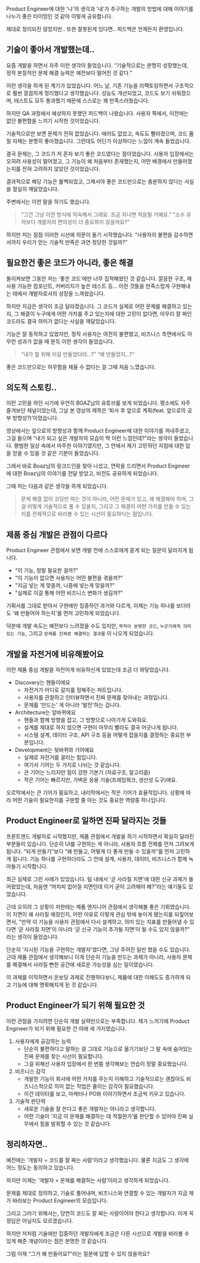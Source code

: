 Product Engineer에 대한 '나'의 생각과 '내'가 추구하는 개발의 방법에 대해
이야기를 나누기 좋은 타이밍인 것 같아 이렇게 공유합니다.

제대로 정리되진 않았지만.. 또한 잘못된게 있다면..
피드백은 언제든지 환영입니다.

## 기술이 좋아서 개발했는데..

요즘 개발을 하면서 자주 이런 생각이 들었습니다.
“기술적으로는 분명히 성장했는데, 정작 본질적인 문제 해결 능력은 예전보다 떨어진 것 같다.”

이런 생각을 하게 된 계기가 있었습니다.
어느 날, 기존 기능을 리팩토링하면서 구조적으로 훨씬 깔끔하게 정리했다고 생각했습니다.
성능도 개선되었고, 코드도 보기 쉬워졌으며, 테스트도 모두 통과했기 때문에 스스로는 꽤 만족스러웠습니다.

하지만 QA 과정에서 예상하지 못했던 피드백이 나왔습니다.
사용자 쪽에서, 이전에는 없던 불편함을 느끼기 시작한 것이었습니다.

기술적으로만 보면 문제가 전혀 없었습니다.
에러도 없었고, 속도도 빨라졌으며, 코드 품질 자체는 분명히 좋아졌습니다.
그런데도 어딘가 이상하다는 느낌이 계속 들었습니다.

결국 문제는, 그 코드가 저 혼자 보기 좋은 코드였다는 점이었습니다.
사용자 입장에서는 오히려 사용성이 떨어졌고,
그 기능이 왜 처음부터 존재했는지, 어떤 배경에서 만들어졌는지를 전혀 고려하지 않았던 것이었습니다.

결과적으로 해당 기능은 롤백되었고,
그제서야 좋은 코드만으로는 충분하지 않다는 사실을 절실히 깨달았습니다.

주변에서는 이런 말을 하기도 했습니다.

> “그건 그냥 이전 방식에 익숙해서 그래요. 조금 지나면 적응될 거예요.”
> “소수 유저보다 개발자의 편의성이 더 중요하지 않을까요?”

하지만 저는 점점 이러한 시선에 의문이 들기 시작했습니다.
“사용자의 불편을 감수하면서까지 우리가 얻는 기술적 만족은 과연 정당한 것일까?”

## 필요한건 좋은 코드가 아니라, 좋은 해결

돌이켜보면 그동안 저는 ‘좋은 코드’에만 너무 집착해왔던 것 같습니다.
깔끔한 구조, 재사용 가능한 컴포넌트, 커버리지가 높은 테스트 등…
이런 것들을 만족스럽게 구현해내는 데에서 개발자로서의 성장을 느껴왔습니다.

하지만 지금은 생각이 조금 달라졌습니다.
그 코드가 실제로 어떤 문제를 해결하고 있는지,
그 해결이 누구에게 어떤 가치를 주고 있는지에 대한 고민이 없다면,
아무리 잘 짜인 코드라도 결국 의미가 없다는 사실을 깨달았습니다.

기능은 잘 동작하고 있었지만,
정작 사용자는 여전히 불편했고,
비즈니스 측면에서도 아무런 성과가 없을 때
문득 이런 생각이 들었습니다.

> “내가 뭘 위해 이걸 만들었더라…?”
> “왜 만들었지…?”

좋은 코드만으로는 허무함을 채울 수 없다는 걸 그때 처음 느꼈습니다.

## 의도적 스토킹..

이런 고민을 하던 시기에 우연히 BOAZ님의 유튜브를 보게 되었습니다.
평소에도 자주 즐겨보던 채널이었는데, 그날 본 영상의 제목은
‘퇴사 후 앞으로 계획(feat. 앞으로의 공부 방향성?)’이었습니다.

영상에서는 앞으로의 방향성과 함께 Product Engineer에 대한 이야기를 꺼내주셨고,
그걸 들으며 “내가 되고 싶은 개발자의 모습이 딱 이런 느낌인데?”라는 생각이 들었습니다.
평범한 일상 속에서 마주한 이야기였지만, 그 안에서 제가 고민하던 지점에 대한 답을 얻을 수 있을 것 같은 기분이 들었습니다.

그래서 바로 Boaz님의 링크드인을 찾아 나섰고,
연락을 드리면서 Product Engineer에 대한 Boaz님의 이야기를 전달 받았고,
비전도 공유하게 되었습니다.

그때 저는 다음과 같은 생각을 하게 되었습니다.

> 문제 해결 없이 코딩만 하는 것이 아니라,
> 어떤 문제가 있고, 왜 해결해야 하며,
> 그걸 어떻게 기술적으로 풀 수 있을지,
> 그리고 그 해결이 어떤 가치를 만들 수 있는지를
> 전체적으로 바라볼 수 있는 시선이 필요하다는 점입니다.

## 제품 중심 개발은 관점이 다르다

Product Engineer 관점에서 보면 개발 전에 스스로에게 묻게 되는 질문이 달라지게 됩니다.

- "이 기능, 정말 필요한 걸까?"
- "이 기능이 없으면 사용자는 어떤 불편을 겪을까?"
- "지금 넣는 게 맞을까, 나중에 넣는게 맞을까?"
- "실제로 이걸 통해 어떤 비즈니스 변화가 생길까?"

기획서를 그대로 받아서 구현에만 집중하던 과거와 다르게,
이제는 기능 하나를 보더라도 '왜 만들어야 하는지'를 먼저 고민하게 되었습니다.

덕분에 개발 속도는 예전보다 느려졌을 수도 있지만,
`목적이 분명한 코드`, `누군가에게 의미 있는 기능`, 그리고 `문제를 진짜로 해결하는 결과물` 이 나오게 되었습니다.

## 개발을 자전거에 비유해봤어요

이런 제품 중심 개발을 자전어게 비유하신게 있었는데 조금 더 와닿았습니다.

- Discovery는 핸들이에요
  - 자전거가 어디로 갈지를 정해주는 파트입니다.
  - 사용자를 관찰하고 인터뷰하면서 진짜 문제를 찾아내는 과정입니다.
  - 문제를 '만드는' 게 아니라 '발전'하는 겁니다.
- Architecture는 앞바퀴에요
  - 핸들과 함께 방향을 잡고, 그 방향으로 나아가게 도와줘요.
  - 설계를 제대로 하지 않으면 구현이 아무리 빨라도 결국 어긋나게 됩니다.
  - 시스템 설계, 데이터 구조, API 구조 등을 어떻게 잡을지를 결정하는 중요한 부분입니다.
- Development는 뒷바퀴와 기어예요
  - 실제로 자전거를 굴리는 힘입니다.
  - 여기서 기어는 두 가지로 나뉘는 것 같습니다.
  - 큰 기어는 느리지만 힘이 강한 기본기 (자료구조, 알고리즘)
  - 작은 기어는 빠르지만, 가벼운 응용 기술(프레임워크, 생산성 도구)에요.

오르막에서는 큰 기어가 필요하고, 내리막에서는 작은 기어가 효율적입니다.
상황에 따라 어떤 기술이 필요한지를 구분할 줄 아는 것도 중요한 역량중 하나입니다.

## Product Engineer로 일하면 진짜 달라지는 것들

프론트엔드 개발자로 시작했지만, 제품 관점에서 개발을 하기 시작하면서 확실히 달라진 부분들이 있습니다.
단순히 UI를 구현하는 게 아니라, 사용자 흐름 전체를 먼저 그려보게 됩니다.
“되게 만들기”보다 “왜 만들고, 어떻게 더 좋게 만들 수 있을까”를 먼저 고민하게 됩니다.
기능 하나를 구현하더라도 그 안에 설계, 사용자, 데이터, 비즈니스가 함께 녹아들기 시작합니다.

최근 실제로 그런 사례가 있었습니다.
팀 내에서 '곧 사라질 지면'에 대한 신규 과제가 들어왔었는데,
처음엔 “어차피 없어질 지면인데 이거 굳이 고려해야 해?”라는 얘기들도 있었습니다.

근데 오히려 그 상황이 저한테는 제품 엔지니어 관점에서 생각해볼 좋은 기회였습니다.
이 지면이 왜 사라질 예정인지, 어떤 이유로 이렇게 관심 밖에 놓이게 됐는지를 되짚어보면서,
"만약 이 기능을 사용자 관점에서 다시 설계하고, 의미 있는 지표를 만들어낼 수 있다면
‘곧 사라질 지면’이 아니라 ‘곧 신규 기능이 추가될 지면’이 될 수도 있지 않을까?" 라는 생각이 들었습니다.

단순히 '지시된 기능을 구현하는 개발자'였다면, 그냥 주어진 일만 했을 수도 있습니다.
근데 제품 관점에서 생각해보니 이게 단순히 기능을 만드는 과제가 아니라,
사용자 문제를 해결해서 사라질 뻔한 공간에 새로운 가능성을 심는 일이였습니다.

이 과제를 이직하면서 온보딩 과제로 진행하다보니,
제품에 대한 이해도도 증가하게 되고 기능에 대해 명확해지게 된 것 같습니다.

## Product Engineer가 되기 위해 필요한 것

이런 관점을 가지려면 단순히 개발 실력만으로는 부족합니다.
제가 느끼기에 Product Engineer가 되기 위해 필요한 건 아래 세 가지였습니다.

1. 사용자에게 공감하는 능력
   - 단순히 불편하다고 말하는 걸 그대로 기능으로 옮기기보단 그 말 속에 숨어있는 진짜 문제를 찾는 시선이 필요합니다.
   - 그걸 위해선 사용자 입장에서 한 번쯤 생각해보는 연습이 정말 중요했습니다.
2. 비즈니스 감각
   - 개발한 기능이 회사에 어떤 가치를 주는지 이해하고 기술적으로는 괜찮아도 비즈니스적으로 의미 없는 작업은 줄이는 감각이 필요했습니다.
   - 이건 데이터를 보고, 마케터나 PO와 이야기하면서 조금씩 키우고 있습니다.
3. 기술적 판단력
   - 새로운 기술을 잘 쓴다고 좋은 개발자는 아니라고 생각합니다.
   - 어떤 기술이 ‘지금 이 문제를 해결하는 데 적절한가’를 판단할 수 있어야 진짜 실무에서 힘을 발휘할 수 있는 것 같습니다.

## 정리하자면..

예전에는 ‘개발자 = 코드를 잘 짜는 사람’이라고 생각했습니다.
물론 지금도 그 생각에 어느 정도는 동의하고 있습니다.

하지만 이제는 ‘개발자 = 문제를 해결하는 사람’이라고 생각하게 되었습니다.

문제를 제대로 정의하고, 기술로 풀어내며, 비즈니스와 연결할 수 있는 개발자가
지금 제가 바라보는 Product Engineer의 모습입니다.

그리고 그러기 위해서는, 당연히 코드도 잘 짜는 사람이어야 한다고 생각합니다.
이게 꼭 정답은 아닐지도 모르겠습니다.

하지만 저처럼 기술에만 집중하던 개발자에게
조금은 다른 시선으로 개발을 바라볼 수 있게 해준 개념이라는 점은 분명한 것 같습니다.

그럼 이제 “그거 왜 만들어요?”라는 질문에 답할 수 있지 않을까요?

